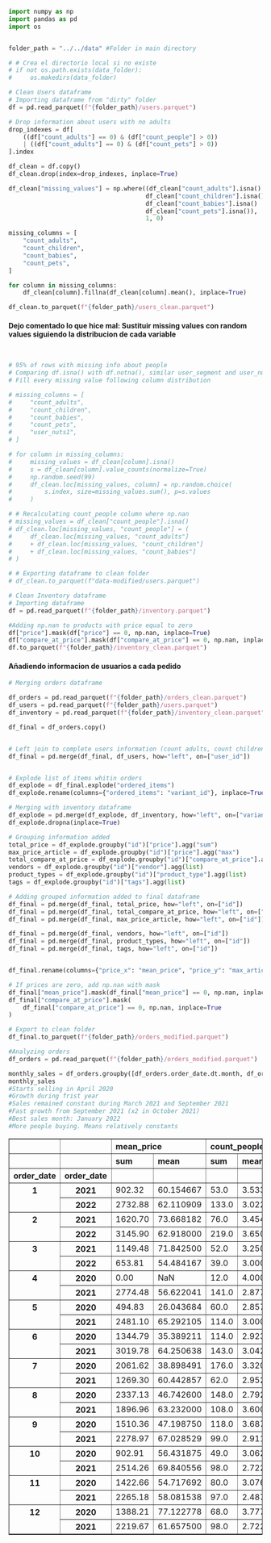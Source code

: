 ```python
import numpy as np
import pandas as pd
import os


folder_path = "../../data" #Folder in main directory

# # Crea el directorio local si no existe
# if not os.path.exists(data_folder):
#     os.makedirs(data_folder)
```


```python
# Clean Users dataframe
# Importing dataframe from "dirty" folder
df = pd.read_parquet(f"{folder_path}/users.parquet")

# Drop information about users with no adults
drop_indexes = df[
    ((df["count_adults"] == 0) & (df["count_people"] > 0))
    | ((df["count_adults"] == 0) & (df["count_pets"] > 0))
].index

df_clean = df.copy()
df_clean.drop(index=drop_indexes, inplace=True)

df_clean["missing_values"] = np.where((df_clean["count_adults"].isna() | 
                                      df_clean["count_children"].isna() |
                                      df_clean["count_babies"].isna() |
                                      df_clean["count_pets"].isna()),
                                      1, 0)

missing_columns = [
    "count_adults",
    "count_children",
    "count_babies",
    "count_pets",
]

for column in missing_columns:
    df_clean[column].fillna(df_clean[column].mean(), inplace=True)

df_clean.to_parquet(f"{folder_path}/users_clean.parquet")

```

#### Dejo comentado lo que hice mal: Sustituir missing values con random values siguiendo la distribucion de cada variable 


```python


# 95% of rows with missing info about people
# Comparing df.isna() with df.notna(), similar user_segment and user_nuts1 distribution
# Fill every missing value following column distribution

# missing_columns = [
#     "count_adults",
#     "count_children",
#     "count_babies",
#     "count_pets",
#     "user_nuts1",
# ]

# for column in missing_columns:
#     missing_values = df_clean[column].isna()
#     s = df_clean[column].value_counts(normalize=True)
#     np.random.seed(99)
#     df_clean.loc[missing_values, column] = np.random.choice(
#         s.index, size=missing_values.sum(), p=s.values
#     )

# # Recalculating count_people column where np.nan
# missing_values = df_clean["count_people"].isna()
# df_clean.loc[missing_values, "count_people"] = (
#     df_clean.loc[missing_values, "count_adults"]
#     + df_clean.loc[missing_values, "count_children"]
#     + df_clean.loc[missing_values, "count_babies"]
# )

# # Exporting dataframe to clean folder
# df_clean.to_parquet(f"data-modified/users.parquet")
```


```python
# Clean Inventory dataframe
# Importing dataframe 
df = pd.read_parquet(f"{folder_path}/inventory.parquet")

#Adding np.nan to products with price equal to zero
df["price"].mask(df["price"] == 0, np.nan, inplace=True)
df["compare_at_price"].mask(df["compare_at_price"] == 0, np.nan, inplace=True)
df.to_parquet(f"{folder_path}/inventory_clean.parquet")

```

#### Añadiendo informacion de usuarios a cada pedido


```python
# Merging orders dataframe

df_orders = pd.read_parquet(f"{folder_path}/orders_clean.parquet")
df_users = pd.read_parquet(f"{folder_path}/users.parquet")
df_inventory = pd.read_parquet(f"{folder_path}/inventory_clean.parquet")

df_final = df_orders.copy()


# Left join to complete users information (count adults, count children, etc.)
df_final = pd.merge(df_final, df_users, how="left", on=["user_id"])


# Explode list of items whitin orders
df_explode = df_final.explode("ordered_items")
df_explode.rename(columns={"ordered_items": "variant_id"}, inplace=True)

# Merging with inventory dataframe
df_explode = pd.merge(df_explode, df_inventory, how="left", on=["variant_id"])
df_explode.dropna(inplace=True)

# Grouping information added
total_price = df_explode.groupby("id")["price"].agg("sum")
max_price_article = df_explode.groupby("id")["price"].agg("max")
total_compare_at_price = df_explode.groupby("id")["compare_at_price"].agg("sum")
vendors = df_explode.groupby("id")["vendor"].agg(list)
product_types = df_explode.groupby("id")["product_type"].agg(list)
tags = df_explode.groupby("id")["tags"].agg(list)

# Adding grouped information added to final dataframe
df_final = pd.merge(df_final, total_price, how="left", on=["id"])
df_final = pd.merge(df_final, total_compare_at_price, how="left", on=["id"])
df_final = pd.merge(df_final, max_price_article, how="left", on=["id"])

df_final = pd.merge(df_final, vendors, how="left", on=["id"])
df_final = pd.merge(df_final, product_types, how="left", on=["id"])
df_final = pd.merge(df_final, tags, how="left", on=["id"])


df_final.rename(columns={"price_x": "mean_price", "price_y": "max_article_price"}, inplace=True)

# If prices are zero, add np.nan with mask
df_final["mean_price"].mask(df_final["mean_price"] == 0, np.nan, inplace=True)
df_final["compare_at_price"].mask(
    df_final["compare_at_price"] == 0, np.nan, inplace=True
)

# Export to clean folder
df_final.to_parquet(f"{folder_path}/orders_modified.parquet")

```


```python
#Analyzing orders
df_orders = pd.read_parquet(f"{folder_path}/orders_modified.parquet")

monthly_sales = df_orders.groupby([df_orders.order_date.dt.month, df_orders.order_date.dt.year])[["mean_price", "count_people"]].agg(["sum", "mean"])
monthly_sales
#Starts selling in April 2020
#Growth during frist year
#Sales remained constant during March 2021 and September 2021
#Fast growth from September 2021 (x2 in October 2021)
#Best sales month: January 2022
#More people buying. Means relatively constants
```




<div>
<style scoped>
    .dataframe tbody tr th:only-of-type {
        vertical-align: middle;
    }

    .dataframe tbody tr th {
        vertical-align: top;
    }

    .dataframe thead tr th {
        text-align: left;
    }

    .dataframe thead tr:last-of-type th {
        text-align: right;
    }
</style>
<table border="1" class="dataframe">
  <thead>
    <tr>
      <th></th>
      <th></th>
      <th colspan="2" halign="left">mean_price</th>
      <th colspan="2" halign="left">count_people</th>
    </tr>
    <tr>
      <th></th>
      <th></th>
      <th>sum</th>
      <th>mean</th>
      <th>sum</th>
      <th>mean</th>
    </tr>
    <tr>
      <th>order_date</th>
      <th>order_date</th>
      <th></th>
      <th></th>
      <th></th>
      <th></th>
    </tr>
  </thead>
  <tbody>
    <tr>
      <th rowspan="2" valign="top">1</th>
      <th>2021</th>
      <td>902.32</td>
      <td>60.154667</td>
      <td>53.0</td>
      <td>3.533333</td>
    </tr>
    <tr>
      <th>2022</th>
      <td>2732.88</td>
      <td>62.110909</td>
      <td>133.0</td>
      <td>3.022727</td>
    </tr>
    <tr>
      <th rowspan="2" valign="top">2</th>
      <th>2021</th>
      <td>1620.70</td>
      <td>73.668182</td>
      <td>76.0</td>
      <td>3.454545</td>
    </tr>
    <tr>
      <th>2022</th>
      <td>3145.90</td>
      <td>62.918000</td>
      <td>219.0</td>
      <td>3.650000</td>
    </tr>
    <tr>
      <th rowspan="2" valign="top">3</th>
      <th>2021</th>
      <td>1149.48</td>
      <td>71.842500</td>
      <td>52.0</td>
      <td>3.250000</td>
    </tr>
    <tr>
      <th>2022</th>
      <td>653.81</td>
      <td>54.484167</td>
      <td>39.0</td>
      <td>3.000000</td>
    </tr>
    <tr>
      <th rowspan="2" valign="top">4</th>
      <th>2020</th>
      <td>0.00</td>
      <td>NaN</td>
      <td>12.0</td>
      <td>4.000000</td>
    </tr>
    <tr>
      <th>2021</th>
      <td>2774.48</td>
      <td>56.622041</td>
      <td>141.0</td>
      <td>2.877551</td>
    </tr>
    <tr>
      <th rowspan="2" valign="top">5</th>
      <th>2020</th>
      <td>494.83</td>
      <td>26.043684</td>
      <td>60.0</td>
      <td>2.857143</td>
    </tr>
    <tr>
      <th>2021</th>
      <td>2481.10</td>
      <td>65.292105</td>
      <td>114.0</td>
      <td>3.000000</td>
    </tr>
    <tr>
      <th rowspan="2" valign="top">6</th>
      <th>2020</th>
      <td>1344.79</td>
      <td>35.389211</td>
      <td>114.0</td>
      <td>2.923077</td>
    </tr>
    <tr>
      <th>2021</th>
      <td>3019.78</td>
      <td>64.250638</td>
      <td>143.0</td>
      <td>3.042553</td>
    </tr>
    <tr>
      <th rowspan="2" valign="top">7</th>
      <th>2020</th>
      <td>2061.62</td>
      <td>38.898491</td>
      <td>176.0</td>
      <td>3.320755</td>
    </tr>
    <tr>
      <th>2021</th>
      <td>1269.30</td>
      <td>60.442857</td>
      <td>62.0</td>
      <td>2.952381</td>
    </tr>
    <tr>
      <th rowspan="2" valign="top">8</th>
      <th>2020</th>
      <td>2337.13</td>
      <td>46.742600</td>
      <td>148.0</td>
      <td>2.792453</td>
    </tr>
    <tr>
      <th>2021</th>
      <td>1896.96</td>
      <td>63.232000</td>
      <td>108.0</td>
      <td>3.600000</td>
    </tr>
    <tr>
      <th rowspan="2" valign="top">9</th>
      <th>2020</th>
      <td>1510.36</td>
      <td>47.198750</td>
      <td>118.0</td>
      <td>3.687500</td>
    </tr>
    <tr>
      <th>2021</th>
      <td>2278.97</td>
      <td>67.028529</td>
      <td>99.0</td>
      <td>2.911765</td>
    </tr>
    <tr>
      <th rowspan="2" valign="top">10</th>
      <th>2020</th>
      <td>902.91</td>
      <td>56.431875</td>
      <td>49.0</td>
      <td>3.062500</td>
    </tr>
    <tr>
      <th>2021</th>
      <td>2514.26</td>
      <td>69.840556</td>
      <td>98.0</td>
      <td>2.722222</td>
    </tr>
    <tr>
      <th rowspan="2" valign="top">11</th>
      <th>2020</th>
      <td>1422.66</td>
      <td>54.717692</td>
      <td>80.0</td>
      <td>3.076923</td>
    </tr>
    <tr>
      <th>2021</th>
      <td>2265.18</td>
      <td>58.081538</td>
      <td>97.0</td>
      <td>2.487179</td>
    </tr>
    <tr>
      <th rowspan="2" valign="top">12</th>
      <th>2020</th>
      <td>1388.21</td>
      <td>77.122778</td>
      <td>68.0</td>
      <td>3.777778</td>
    </tr>
    <tr>
      <th>2021</th>
      <td>2219.67</td>
      <td>61.657500</td>
      <td>98.0</td>
      <td>2.722222</td>
    </tr>
  </tbody>
</table>
</div>



